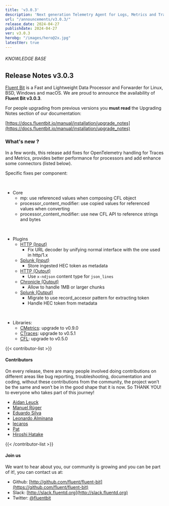 ```yaml
---
title: 'v3.0.3'
description: 'Next generation Telemetry Agent for Logs, Metrics and Traces. '
url: "/announcements/v3.0.3/"
release_date: 2024-04-27
publishdate: 2024-04-27
ver: v3.0.3
herobg: "/images/hero@2x.jpg"
latestVer: true
---
```


###### KNOWLEDGE BASE

## Release Notes v3.0.3

[Fluent Bit](https://fluentbit.io) is a Fast and Lightweight Data Processor and Forwarder for Linux, BSD, Windows and macOS. We are proud to announce the availability of **Fluent Bit v3.0.3**.

For people upgrading from previous versions you **must read** the Upgrading Notes section of our documentation:

[https://docs.fluentbit.io/manual/installation/upgrade_notes](https://docs.fluentbit.io/manual/installation/upgrade_notes)

### What's new ?

In a few words, this release add fixes for OpenTelemetry handling for Traces and Metrics, provides better performance for processors and add enhance some connectors (listed below).

Specific fixes per component:

<br>

 - Core
   - mp: use referenced values when composing CFL object
   - processor_content_modifier: use copied values for referenced values when converting
   - processor_content_modifier: use new CFL API to reference strings and bytes

<br>

 - Plugins
   - [HTTP (Input)](https://docs.fluentbit.io/manual/pipeline/inputs/http/)
      - Fix URL decoder by unifying normal interface with the one used in http/1.x
   - [Splunk (Input)](https://docs.fluentbit.io/manual/pipeline/inputs/splunk/)
      - Store ingested HEC token as metadata
   - [HTTP (Output)](https://docs.fluentbit.io/manual/pipeline/outputs/http/)
      - Use `x-ndjson` content type for `json_lines`
   - [Chronicle (Output)](https://docs.fluentbit.io/manual/pipeline/outputs/chronicle/)
      - Allow to handle 1MB or larger chunks
   - [Splunk (Output)](https://docs.fluentbit.io/manual/pipeline/outputs/splunk/)
      - Migrate to use record_accesor pattern for extracting token
      - Handle HEC token from metadata

<br>

 - Libraries:
   - [CMetrics](https://github.com/fluent/cmetrics): upgrade to v0.9.0
   - [CTraces](https://github.com/fluent/ctraces): upgrade to v0.5.1
   - [CFL](https://github.com/fluent/cfl): upgrade to v0.5.0

{{< contributor-list >}}

#### Contributors

On every release, there are many people involved doing contributions on different areas like bug reporting, troubleshooting, documentation and coding, without these contributions from the community, the project won’t be the same and won’t be in the good shape that it is now. So THANK YOU! to everyone who takes part of this journey!


- [Aidan Leuck](https://github.com/aidanleuck)
- [Manuel Rüger](https://github.com/mrueg)
- [Eduardo Silva](https://github.com/edsiper)
- [Leonardo Alminana](https://github.com/leonardo-albertovich)
- [lecaros](https://github.com/lecaros)
- [Pat](https://github.com/patrick-stephens)
- [Hiroshi Hatake](https://github.com/cosmo0920)

{{< /contributor-list >}}

#### Join us

We want to hear about you, our community is growing and you can be part of it!, you can contact us at:

* Github: [http://github.com/fluent/fluent-bit](https://github.com/fluent/fluent-bit)
* Slack: [http://slack.fluentd.org](http://slack.fluentd.org)
* Twitter: [@fluentbit](https://twitter.com/fluentbit)
